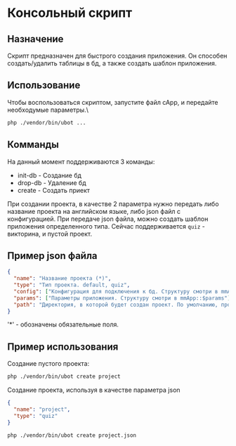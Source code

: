 Консольный скрипт
=================

Назначение
----------
Скрипт предназначен для быстрого создания приложения.
Он способен создать/удалить таблицы в бд, а также создать шаблон приложения.

Использование
-------------
Чтобы воспользоваться скриптом, запустите файл cApp, и передайте необходумые параметры.\
```bash
php ./vendor/bin/ubot ...
```

Комманды
--------
На данный момент поддерживаются 3 команды:
- init-db - Создание бд
- drop-db - Удаление бд
- create - Создать приект

При создании проекта, в качестве 2 параметра нужно передать либо название проекта на английском языке, либо json файл с конфигурацией.
При передаче json файла, можно создать шаблон приложения определенного типа. Сейчас поддерживается `quiz` - викторина, и пустой проект.

Пример json файла
-----------------
```json
{
  "name": "Название проекта (*)",
  "type": "Тип проекта. default, quiz",
  "config": ["Конфигурация для подключения к бд. Структуру смотри в mmApp::$config"],
  "params": ["Параметры приложения. Структуру смотри в mmApp::$params"],
  "path": "Директория, в которой будет создан проект. По умолчанию, проект создается в папке и именем проекта, в дирректории запуска спкипта."
}
```
'*' - обозначены обязательные поля.

Пример использования
--------------------
Создание пустого проекта:
```bash
php ./vendor/bin/ubot create project
```
Создание проекта, используя в качестве параметра json
```json
{
  "name": "project",
  "type": "quiz"
}
```
```bash
php ./vendor/bin/ubot create project.json
```